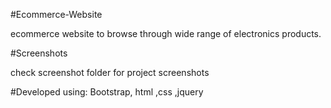 #Ecommerce-Website

ecommerce website to browse through wide range of electronics products.

#Screenshots

check screenshot folder for project screenshots

#Developed using:
Bootstrap, html ,css ,jquery
